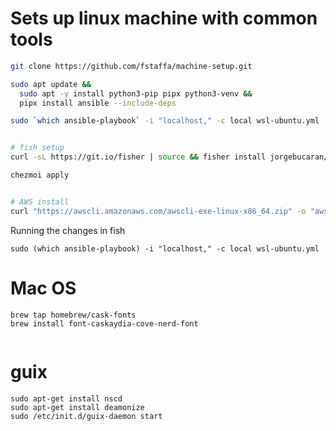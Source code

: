 # Sets up linux machine with common tools

```bash
git clone https://github.com/fstaffa/machine-setup.git

sudo apt update &&
  sudo apt -y install python3-pip pipx python3-venv &&
  pipx install ansible --include-deps

sudo `which ansible-playbook` -i "localhost," -c local wsl-ubuntu.yml


# fish setup
curl -sL https://git.io/fisher | source && fisher install jorgebucaran/fisher

chezmoi apply


# AWS install
curl "https://awscli.amazonaws.com/awscli-exe-linux-x86_64.zip" -o "awscliv2.zip" && unzip awscliv2.zip && sudo ./aws/install
```

Running the changes in fish

```fish
sudo (which ansible-playbook) -i "localhost," -c local wsl-ubuntu.yml
```

# Mac OS

```
brew tap homebrew/cask-fonts
brew install font-caskaydia-cove-nerd-font


```

# guix

``` fish
sudo apt-get install nscd
sudo apt-get install deamonize
sudo /etc/init.d/guix-daemon start
```
